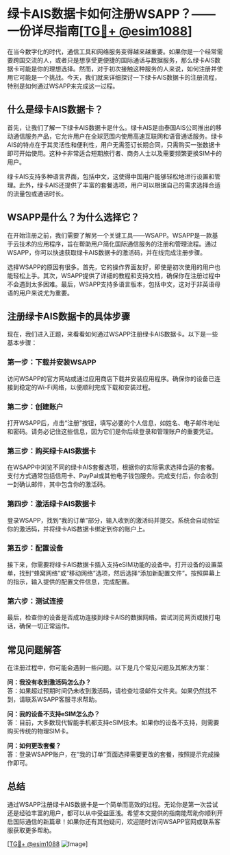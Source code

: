 # 绿卡AIS数据卡如何注册WSAPP？——一份详尽指南[[TG💪+ @esim1088](https://t.me/s/esim1088)]

在当今数字化的时代，通信工具和网络服务变得越来越重要。如果你是一个经常需要跨国交流的人，或者只是想享受更便捷的国际通话与数据服务，那么绿卡AIS数据卡可能是你的理想选择。然而，对于初次接触这种服务的人来说，如何注册并使用它可能是一个挑战。今天，我们就来详细探讨一下绿卡AIS数据卡的注册流程，特别是如何通过WSAPP来完成这一过程。

## 什么是绿卡AIS数据卡？

首先，让我们了解一下绿卡AIS数据卡是什么。绿卡AIS是由泰国AIS公司推出的移动通信服务产品，它允许用户在全球范围内使用高速互联网和语音通话服务。绿卡AIS的特点在于其灵活性和便利性，用户无需签订长期合同，只需购买一张数据卡即可开始使用。这种卡非常适合短期旅行者、商务人士以及需要频繁更换SIM卡的用户。

绿卡AIS支持多种语言界面，包括中文，这使得中国用户能够轻松地进行设置和管理。此外，绿卡AIS还提供了丰富的套餐选项，用户可以根据自己的需求选择合适的流量包或通话时长。

## WSAPP是什么？为什么选择它？

在开始注册之前，我们需要了解另一个关键工具——WSAPP。WSAPP是一款基于云技术的应用程序，旨在帮助用户简化国际通信服务的注册和管理流程。通过WSAPP，你可以快速获取绿卡AIS数据卡的激活码，并在线完成注册步骤。

选择WSAPP的原因有很多。首先，它的操作界面友好，即使是初次使用的用户也能轻松上手。其次，WSAPP提供了详细的教程和支持文档，确保你在注册过程中不会遇到太多困难。最后，WSAPP支持多语言版本，包括中文，这对于非英语母语的用户来说尤为重要。

## 注册绿卡AIS数据卡的具体步骤

现在，我们进入正题，来看看如何通过WSAPP注册绿卡AIS数据卡。以下是一些基本步骤：

### 第一步：下载并安装WSAPP

访问WSAPP的官方网站或通过应用商店下载并安装应用程序。确保你的设备已连接到稳定的Wi-Fi网络，以便顺利完成下载和安装过程。

### 第二步：创建账户

打开WSAPP后，点击“注册”按钮，填写必要的个人信息，如姓名、电子邮件地址和密码。请务必记住这些信息，因为它们是你后续登录和管理账户的重要凭证。

### 第三步：购买绿卡AIS数据卡

在WSAPP中浏览不同的绿卡AIS套餐选项，根据你的实际需求选择合适的套餐。支付方式通常包括信用卡、PayPal或其他电子钱包服务。完成支付后，你会收到一封确认邮件，其中包含你的激活码。

### 第四步：激活绿卡AIS数据卡

登录WSAPP，找到“我的订单”部分，输入收到的激活码并提交。系统会自动验证你的激活码，并将绿卡AIS数据卡绑定到你的账户上。

### 第五步：配置设备

接下来，你需要将绿卡AIS数据卡插入支持eSIM功能的设备中。打开设备的设置菜单，找到“蜂窝网络”或“移动网络”选项，然后选择“添加新配置文件”。按照屏幕上的指示，输入提供的配置文件信息，完成配置。

### 第六步：测试连接

最后，检查你的设备是否成功连接到绿卡AIS的数据网络。尝试浏览网页或拨打电话，确保一切正常运作。

## 常见问题解答

在注册过程中，你可能会遇到一些问题。以下是几个常见问题及其解决方案：

**问：我没有收到激活码怎么办？**  
答：如果超过预期时间仍未收到激活码，请检查垃圾邮件文件夹。如果仍然找不到，请联系WSAPP客服寻求帮助。

**问：我的设备不支持eSIM怎么办？**  
答：目前，大多数现代智能手机都支持eSIM技术。如果你的设备不支持，则需要购买传统的物理SIM卡。

**问：如何更改套餐？**  
答：登录WSAPP账户，在“我的订单”页面选择需要更改的套餐，按照提示完成操作即可。

## 总结

通过WSAPP注册绿卡AIS数据卡是一个简单而高效的过程。无论你是第一次尝试还是经验丰富的用户，都可以从中受益匪浅。希望本文提供的指南能帮助你顺利开启国际通信的新篇章！如果你还有其他疑问，欢迎随时访问WSAPP官网或联系客服获取更多帮助。

[[TG💪+ @esim1088](https://t.me/s/esim1088) ![Image](https://i.postimg.cc/4NQfJmqS/Snipaste-2025-05-13-00-14-12.png)]
